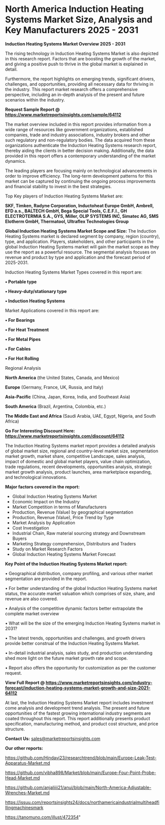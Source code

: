 # North America Induction Heating Systems Market Size, Analysis and Key Manufacturers 2025 - 2031

<Strong> Induction Heating Systems Market Overview 2025 - 2031</strong>

The rising technology in Induction Heating Systems Market is also depicted in this research report. Factors that are boosting the growth of the market, and giving a positive push to thrive in the global market is explained in detail.

Furthermore, the report highlights on emerging trends, significant drivers, challenges, and opportunities, providing all necessary data for thriving in the industry. This report market research offers a comprehensive perspective, including an in-depth analysis of the present and future scenarios within the industry.

<strong>Request Sample Report @ <a href=https://www.marketreportsinsights.com/sample/64112>https://www.marketreportsinsights.com/sample/64112</a></strong>

The market overview included in this report provides information from a wide range of resources like government organizations, established companies, trade and industry associations, industry brokers and other such regulatory and non-regulatory bodies. The data acquired from these organizations authenticate the Induction Heating Systems research report, thereby aiding the clients in better decision making. Additionally, the data provided in this report offers a contemporary understanding of the market dynamics.

The leading players are focusing mainly on technological advancements in order to improve efficiency. The long-term development patterns for this market can be captured by continuing the ongoing process improvements and financial stability to invest in the best strategies.

Top Key players of Induction Heating Systems Market are:

<strong>SKF, Timken, Radyne Corporation, Inductoheat Europe GmbH, Ambrell, EFD a.s., BALTECH GmbH, Bega Special Tools, C.E.F.I., GH ELECTROTERMIA S.A., GYS, Miller, OLIP SYSTEMS INC, Simatec AG, SMS Elotherm GmbH, Thermatool, Ultraflex Technologies Group</strong>

<strong><b>Global Induction Heating Systems Market Scope and Size:</b></strong>
The Induction Heating Systems market is declared segment by company, region (country), type, and application. Players, stakeholders, and other participants in the global Induction Heating Systems market will gain the market scope as they use the report as a powerful resource. The segmental analysis focuses on revenue and product by type and application and the forecast period of 2025-2031.

Induction Heating Systems Market Types covered in this report are:

<strong>• Portable type

• Heavy-duty/stationary type

• Induction Heating Systems</strong>

Market Applications covered in this report are:

<strong>• For Bearings

• For Heat Treatment

• For Metal Pipes

• For Cables

• For Hot Rolling</strong> 

Regional Analysis

<strong>North America</strong> (the United States, Canada, and Mexico)

<strong>Europe</strong> (Germany, France, UK, Russia, and Italy)

<strong>Asia-Pacific</strong> (China, Japan, Korea, India, and Southeast Asia)

<strong>South America</strong> (Brazil, Argentina, Colombia, etc.)

<strong>The Middle East and Africa</strong> (Saudi Arabia, UAE, Egypt, Nigeria, and South Africa)

<strong>Go For Interesting Discount Here: <a href=https://www.marketreportsinsights.com/discount/64112>https://www.marketreportsinsights.com/discount/64112</a></strong>

The Induction Heating Systems market report provides a detailed analysis of global market size, regional and country-level market size, segmentation market growth, market share, competitive Landscape, sales analysis, impact of domestic and global market players, value chain optimization, trade regulations, recent developments, opportunities analysis, strategic market growth analysis, product launches, area marketplace expanding, and technological innovations.

<strong><b>Major factors covered in the report:</b></strong>
<ul>
  <li>Global Induction Heating Systems Market </li>
  <li>Economic Impact on the Industry</li>
  <li>Market Competition in terms of Manufacturers</li>
  <li>Production, Revenue (Value) by geographical segmentation</li>
  <li>Production, Revenue (Value), Price Trend by Type</li>
  <li>Market Analysis by Application</li>
  <li>Cost Investigation</li>
  <li>Industrial Chain, Raw material sourcing strategy and Downstream Buyers</li>
  <li>Marketing Strategy comprehension, Distributors and Traders</li>
  <li>Study on Market Research Factors</li>
  <li>Global Induction Heating Systems Market Forecast</li>
</ul>

<strong><b>Key Point of the Induction Heating Systems Market report:</b></strong>

• Geographical distribution, company profiling, and various other market segmentation are provided in the report.

• For better understanding of the global Induction Heating Systems market status, the accurate market valuation which comprises of size, share, and revenue are also covered.

• Analysis of the competitive dynamic factors better extrapolate the complete market overview

• What will be the size of the emerging Induction Heating Systems market in 2031?

• The latest trends, opportunities and challenges, and growth drivers provide better construal of the Induction Heating Systems Market.

• In-detail industrial analysis, sales study, and production understanding shed more light on the future market growth rate and scope.

• Report also offers the opportunity for customization as per the customer request.

<strong><b>View Full Report @ <a href=https://www.marketreportsinsights.com/industry-forecast/induction-heating-systems-market-growth-and-size-2021-64112>https://www.marketreportsinsights.com/industry-forecast/induction-heating-systems-market-growth-and-size-2021-64112</a></b></strong>


At last, the Induction Heating Systems Market report includes investment come analysis and development trend analysis. The present and future opportunities of the fastest growing international industry segments are coated throughout this report. This report additionally presents product specification, manufacturing method, and product cost structure, and price structure.

<strong>Contact Us:</strong>
sales@marketreportsinsights.com

<strong>Our other reports:</strong>

<a href=https://github.com/Hindavi23/researchtrend/blob/main/Europe-Leak-Test-Apparatus-Market.md>https://github.com/Hindavi23/researchtrend/blob/main/Europe-Leak-Test-Apparatus-Market.md</a>

<a href=https://github.com/vibha898/Market/blob/main/Europe-Four-Point-Probe-Head-Market.md>https://github.com/vibha898/Market/blob/main/Europe-Four-Point-Probe-Head-Market.md</a>

<a href=https://github.com/anjaliiii21/anui/blob/main/North-America-Adjustable-Wrenches-Market.md>https://github.com/anjaliiii21/anui/blob/main/North-America-Adjustable-Wrenches-Market.md</a>

<a href=https://issuu.com/reportsinsights24/docs/northamericaindustrialmultiheadfillingmachinesmark>https://issuu.com/reportsinsights24/docs/northamericaindustrialmultiheadfillingmachinesmark</a>

<a href=https://tanomuno.com/illust/472354>https://tanomuno.com/illust/472354</a>"
